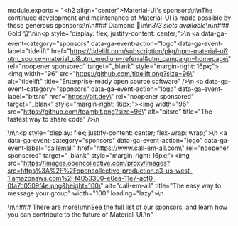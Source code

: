 module.exports = "<h2 align=\"center\">Material-UI's sponsors</h2>\n\nThe continued development and maintenance of Material-UI is made possible by these generous sponsors:\n\n### Diamond 💎\n\n*3/3 slots available*\n\n### Gold 🏆\n\n<p style=\"display: flex; justify-content: center;\">\n  <a data-ga-event-category=\"sponsors\" data-ga-event-action=\"logo\" data-ga-event-label=\"tidelift\" href=\"https://tidelift.com/subscription/pkg/npm-material-ui?utm_source=material_ui&utm_medium=referral&utm_campaign=homepage\" rel=\"noopener sponsored\" target=\"_blank\" style=\"margin-right: 16px;\"><img width=\"96\" src=\"https://github.com/tidelift.png?size=96\" alt=\"tidelift\" title=\"Enterprise-ready open source software\" /></a>\n  <a data-ga-event-category=\"sponsors\" data-ga-event-action=\"logo\" data-ga-event-label=\"bitsrc\" href=\"https://bit.dev\" rel=\"noopener sponsored\" target=\"_blank\" style=\"margin-right: 16px;\"><img width=\"96\" src=\"https://github.com/teambit.png?size=96\" alt=\"bitsrc\" title=\"The fastest way to share code\" /></a>\n</p>\n\n<p style=\"display: flex; justify-content: center; flex-wrap: wrap;\">\n  <a data-ga-event-category=\"sponsors\" data-ga-event-action=\"logo\" data-ga-event-label=\"callemall\" href=\"https://www.call-em-all.com\" rel=\"noopener sponsored\" target=\"_blank\" style=\"margin-right: 16px;\"><img src=\"https://images.opencollective.com/proxy/images?src=https%3A%2F%2Fopencollective-production.s3-us-west-1.amazonaws.com%2Ff4053300-e0ea-11e7-acf0-0fa7c0509f4e.png&height=100\" alt=\"call-em-all\" title=\"The easy way to message your group\" width=\"100\" loading=\"lazy\"></a>\n</p>\n\n### There are more!\n\nSee the full list of [our sponsors](/discover-more/backers/), and learn how you can contribute to the future of Material-UI.\n"